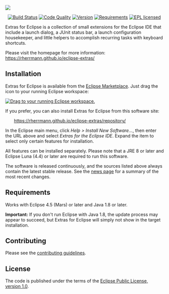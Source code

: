
[![](https://raw.githubusercontent.com/rherrmann/eclipse-extras/master/readme-images/extras-for-eclipse.png)](https://rherrmann.github.io/eclipse-extras/)

&nbsp;
[![Build Status](https://img.shields.io/codeship/6a994910-8fa7-0132-ebb3-32b8c1ae92e1/master.svg)](https://codeship.com/projects/61325)
[![Code Quality](https://img.shields.io/codacy/grade/e2fd582b61bb4145bf9a3df7a520b727.svg?maxAge=2592000?style=flat)](https://www.codacy.com/app/ruediger-herrmann/eclipse-extras/dashboard)
[![Version](https://img.shields.io/badge/version-1.0-lightgrey.svg)](http://rherrmann.github.io/eclipse-extras/repository/)
[![Requirements](https://img.shields.io/badge/requirements-JRE%201.8%20%26%20Luna%20or%20later-2C2255.svg)](https://eclipse.org/luna/)
[![EPL licensed](https://img.shields.io/badge/license-EPL-blue.svg)](https://raw.githubusercontent.com/rherrmann/eclipse-extras/master/LICENSE)

Extras for Eclipse is a collection of small extensions for the Eclipse IDE that include a launch dialog, a JUnit status bar, a launch configuration housekeeper, and little helpers to accomplish recurring tasks with keyboard shortcuts.

Please visit the homepage for more information: https://rherrmann.github.io/eclipse-extras/

## Installation

Extras for Eclipse is available from the [Eclipse Marketplace](https://marketplace.eclipse.org/content/extras-eclipse). Just drag the icon to your running Eclipse workspace:

<a href="http://marketplace.eclipse.org/marketplace-client-intro?mpc_install=2710118" class="drag" title="Drag to your running Eclipse workspace."><img class="img-responsive" src="https://marketplace.eclipse.org/sites/all/themes/solstice/public/images/marketplace/btn-install.png" alt="Drag to your running Eclipse workspace." /></a>

If you prefer, you can also install Extras for Eclipse from this software site: 

&nbsp;&nbsp;&nbsp;&nbsp;&nbsp;&nbsp;&nbsp;https://rherrmann.github.io/eclipse-extras/repository/

In the Eclipse main menu, click _Help > Install New Software…_, then enter the URL above and select _Extras for the Eclipse IDE_. Expand the item to select only certain features for installation.

All features can be installed separately. Please note that a JRE 8 or later and Eclipse Luna (4.4) or later are required to run this software.

The software is released continuously, and the sources listed above always contain the latest stable release. See the [news page](https://rherrmann.github.io/eclipse-extras/news) for a summary of the most recent changes.


## Requirements
Works with Eclipse 4.5 (Mars) or later and Java 1.8 or later.

**Important:** If you don't run Eclipse with Java 1.8, the update process may appear to succeed, but Extras for Eclipse will simply not show in the target installation.

## Contributing
Please see the [contributing guidelines](CONTRIBUTING.md).

## License
The code is published under the terms of the [Eclipse Public License, version 1.0](https://www.eclipse.org/legal/epl-v10.html).
